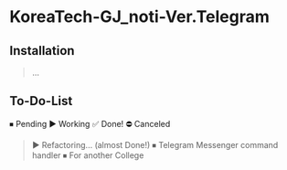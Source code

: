 # KoreaTech-GJ_noti-Ver.Telegram

## Installation
> ...

## To-Do-List
⏹ Pending
▶️ Working
✅ Done!
⛔️ Canceled
> ▶️ Refactoring... (almost Done!)
> ⏹ Telegram Messenger command handler
> ⏹ For another College
